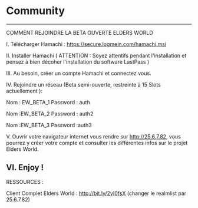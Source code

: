 # Community

---------------------------------------------------------------

COMMENT REJOINDRE LA BETA OUVERTE ELDERS WORLD

I. Télécharger Hamachi : https://secure.logmein.com/hamachi.msi

II. Installer Hamachi ( ATTENTION : Soyez attentifs pendant l'installation et pensez à bien décoher l'installation du software LastPass )

III. Au besoin, créer un compte Hamachi et connectez vous.

IV. Rejoindre un réseau (Beta semi-ouverte, restreinte à 15 Slots actuellement ): 

Nom : EW_BETA_1
Password : auth

Nom :EW_BETA_2
Password : auth2

Nom :EW_BETA_3
Password :auth3

V. Ouvrir votre navigateur internet vous rendre sur http://25.6.7.82, vous pourrez y créer votre compte et consulter les différentes infos sur le projet Elders World. 

VI. Enjoy ! 
-------------------------------------------------------------------------------

RESSOURCES : 

Client Complet Elders World : http://bit.ly/2yI0fsX
(changer le realmlist par 25.6.7.82)


